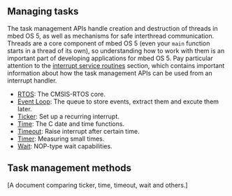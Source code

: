 ## Managing tasks

The task management APIs handle creation and destruction of threads in mbed OS 5, as well as mechanisms for safe interthread communication. Threads are a core component of mbed OS 5 (even your `main` function starts in a thread of its own), so understanding how to work with them is an important part of developing applications for mbed OS 5. Pay particular attention to the [interrupt service routines](rtos.md#interrupt-service-routines) section, which contains important information about how the task management APIs can be used from an interrupt handler.

* [RTOS](#rtos-overview): The CMSIS-RTOS core.
* [Event Loop](#the-event-loop): The queue to store events, extract them and excute them later.
* [Ticker](Ticker.md): Set up a recurring interrupt.
* [Time](Time.md): The C date and time functions.
* [Timeout](TimeOut.md): Raise interrupt after certain time.
* [Timer](Timer.md): Measuring small times.
* [Wait](wait.md): NOP-type wait capabilities.

## Task management methods

[A document comparing ticker, time, timeout, wait and others.]
